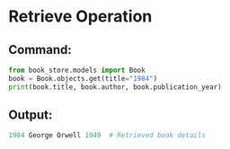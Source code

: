 # Retrieve Operation

## Command:
```python
from book_store.models import Book
book = Book.objects.get(title="1984")
print(book.title, book.author, book.publication_year)
```

## Output:
```python
1984 George Orwell 1949  # Retrieved book details
```